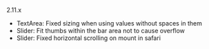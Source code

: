 2.11.x

- TextArea: Fixed sizing when using values without spaces in them
- Slider: Fit thumbs within the bar area not to cause overflow
- Slider: Fixed horizontal scrolling on mount in safari
